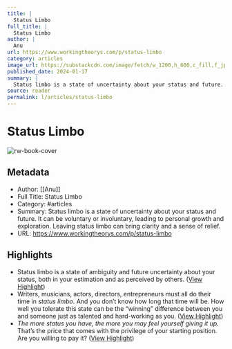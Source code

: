```yaml
---
title: |
  Status Limbo
full_title: |
  Status Limbo
author: |
  Anu
url: https://www.workingtheorys.com/p/status-limbo
category: articles
image_url: https://substackcdn.com/image/fetch/w_1200,h_600,c_fill,f_jpg,q_auto:good,fl_progressive:steep,g_auto/https%3A%2F%2Fsubstack-post-media.s3.amazonaws.com%2Fpublic%2Fimages%2F90164f63-88f0-44ba-a2c4-38a653c6f431_3120x2263.png
published_date: 2024-01-17
summary: |
  Status limbo is a state of uncertainty about your status and future. It can be voluntary or involuntary, leading to personal growth and exploration. Leaving status limbo can bring clarity and a sense of relief.
source: reader
permalink: l/articles/status-limbo
---
```

# Status Limbo

![rw-book-cover](https://substackcdn.com/image/fetch/w_1200,h_600,c_fill,f_jpg,q_auto:good,fl_progressive:steep,g_auto/https%3A%2F%2Fsubstack-post-media.s3.amazonaws.com%2Fpublic%2Fimages%2F90164f63-88f0-44ba-a2c4-38a653c6f431_3120x2263.png)

## Metadata
- Author: [[Anu]]
- Full Title: Status Limbo
- Category: #articles
- Summary: Status limbo is a state of uncertainty about your status and future. It can be voluntary or involuntary, leading to personal growth and exploration. Leaving status limbo can bring clarity and a sense of relief.
- URL: https://www.workingtheorys.com/p/status-limbo

## Highlights
- Status limbo is a state of ambiguity and future uncertainty about your status, both in your estimation and as perceived by others. ([View Highlight](https://read.readwise.io/read/01j4z0ejkza975jwf7vfgvq9e4))
- Writers, musicians, actors, directors, entrepreneurs must all do their time in *status limbo*. And you don’t know how long that time will be. How well you tolerate this state can be the “winning” difference between you and someone just as talented and hard-working as you. ([View Highlight](https://read.readwise.io/read/01j4z0m89kps6q1gxwbz6jj16r))
- *The more status you have, the more you may feel yourself giving it up.* That’s the price that comes with the privilege of your starting position. Are you willing to pay it? ([View Highlight](https://read.readwise.io/read/01j4z0m5dksehy2pady9p9dr8j))


